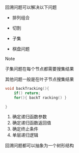 回溯问题可以解决以下问题

- 排列组合

- 切割

- 子集

- 棋盘问题

> [!note]
>
> 子集问题在每个节点都需要搜集结果
>
> 其他问题一般是在叶子节点搜集结果

```c++    
void backTracking(){
    if() return;
    for(){ backT racking() }
    
}
```

1. 确定递归函数参数
2. 确定递归函数返回值
3. 确定终止条件
4. 单层递归逻辑



回溯问题都可以抽象为一个树形结构

 

 